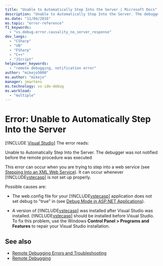 ```yaml
---
title: "Unable to Automatically Step Into the Server | Microsoft Docs"
description: "Unable to Automatically Step Into the Server. The debugger was not notified before the remote procedure was executed."
ms.date: "11/04/2016"
ms.topic: "error-reference"
f1_keywords:
  - "vs.debug.error.causality_no_server_response"
dev_langs:
  - "CSharp"
  - "VB"
  - "FSharp"
  - "C++"
  - "JScript"
helpviewer_keywords:
  - "remote debugging, notification error"
author: "mikejo5000"
ms.author: "mikejo"
manager: jmartens
ms.technology: vs-ide-debug
ms.workload:
  - "multiple"
---
```

# Error: Unable to Automatically Step Into the Server

 [!INCLUDE [Visual Studio](~/includes/applies-to-version/vs-not-mac.md)]
The error reads:

 Unable to Automatically Step Into the Server. The debugger was not notified before the remote procedure was executed

 This error can occur when you are trying to step into a web service (see [Stepping Into an XML Web Service](/previous-versions/zc57803s(v=vs.100))). It can occur whenever [!INCLUDE[vstecasp](../code-quality/includes/vstecasp_md.md)] is not set up properly.

 Possible causes are:

- The web.config file for your [!INCLUDE[vstecasp](../code-quality/includes/vstecasp_md.md)] application does not set debug to "true" in (see [Debug Mode in ASP.NET Applications](../debugger/how-to-enable-debugging-for-aspnet-applications.md)).

- A version of [!INCLUDE[vstecasp](../code-quality/includes/vstecasp_md.md)] was installed after Visual Studio was installed. [!INCLUDE[vstecasp](../code-quality/includes/vstecasp_md.md)] should be installed before Visual Studio. To fix this problem, use the Windows **Control Panel > Programs and Features** to repair your Visual Studio installation.

## See also
- [Remote Debugging Errors and Troubleshooting](../debugger/remote-debugging-errors-and-troubleshooting.md)
- [Remote Debugging](../debugger/remote-debugging.md)
